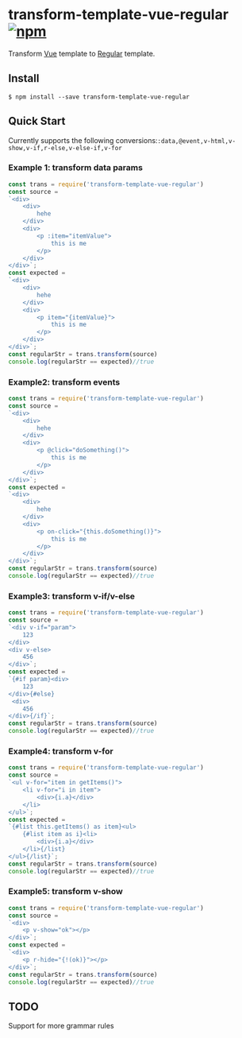 # transform-template-vue-regular [![npm](https://img.shields.io/npm/v/transform-template-vue-regular.svg?maxAge=2592000)](https://www.npmjs.com/package/transform-template-vue-regular)

Transform [Vue](https://github.com/vuejs/vue) template to [Regular](https://github.com/regularjs/regular) template.


## Install

```
$ npm install --save transform-template-vue-regular
```

## Quick Start

Currently supports the following conversions:`:data,@event,v-html,v-show,v-if,r-else,v-else-if,v-for`

### Example 1: transform data params
``` javascript
const trans = require('transform-template-vue-regular')
const source = 
`<div>
    <div>
        hehe
    </div>
    <div>
        <p :item="itemValue">
            this is me
        </p>
    </div>
</div>`;
const expected = 
`<div>
    <div>
        hehe
    </div>
    <div>
        <p item="{itemValue}">
            this is me
        </p>
    </div>
</div>`;
const regularStr = trans.transform(source)
console.log(regularStr == expected)//true

```

### Example2: transform events

``` javascript
const trans = require('transform-template-vue-regular')
const source = 
`<div>
    <div>
        hehe
    </div>
    <div>
        <p @click="doSomething()">
            this is me
        </p>
    </div>
</div>`;
const expected = 
`<div>
    <div>
        hehe
    </div>
    <div>
        <p on-click="{this.doSomething()}">
            this is me
        </p>
    </div>
</div>`;
const regularStr = trans.transform(source)
console.log(regularStr == expected)//true
```


### Example3: transform v-if/v-else



``` javascript
const trans = require('transform-template-vue-regular')
const source = 
`<div v-if="param">
    123
</div>
<div v-else>
    456
</div>`;
const expected = 
`{#if param}<div>
    123
</div>{#else}
 <div>
    456
</div>{/if}`;
const regularStr = trans.transform(source)
console.log(regularStr == expected)//true
```


### Example4: transform v-for



``` javascript
const trans = require('transform-template-vue-regular')
const source = 
`<ul v-for="item in getItems()">
    <li v-for="i in item">
        <div>{i.a}</div>
    </li>
</ul>`;
const expected = 
`{#list this.getItems() as item}<ul>
    {#list item as i}<li>
        <div>{i.a}</div>
    </li>{/list}
</ul>{/list}`;
const regularStr = trans.transform(source)
console.log(regularStr == expected)//true
```


### Example5: transform v-show



``` javascript
const trans = require('transform-template-vue-regular')
const source = 
`<div>
    <p v-show="ok"></p>
</div>`;
const expected = 
`<div>
    <p r-hide="{!(ok)}"></p>
</div>`;
const regularStr = trans.transform(source)
console.log(regularStr == expected)//true
```


## TODO

Support for more grammar rules

